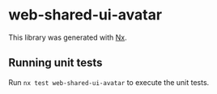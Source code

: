 # web-shared-ui-avatar

This library was generated with [Nx](https://nx.dev).

## Running unit tests

Run `nx test web-shared-ui-avatar` to execute the unit tests.
